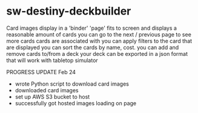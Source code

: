 # sw-destiny-deckbuilder

Card images display in a 'binder'
'page' fits to screen and displays a reasonable amount of cards
you can go to the next / previous page to see more cards
cards are associated with 
you can apply filters to the card that are displayed
you can sort the cards by name, cost.
you can add and remove cards to/from a deck
your deck can be exported in a json format that will work with tabletop simulator


PROGRESS UPDATE 
Feb 24 
- wrote Python script to download card images
- downloaded card images
- set up AWS S3 bucket to host
- successfully got hosted images loading on page  